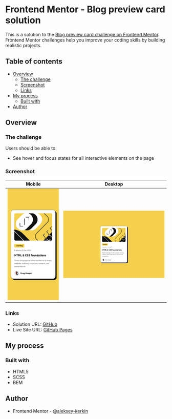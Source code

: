 # Frontend Mentor - Blog preview card solution

This is a solution to the [Blog preview card challenge on Frontend Mentor](https://www.frontendmentor.io/challenges/blog-preview-card-ckPaj01IcS). Frontend Mentor challenges help you improve your coding skills by building realistic projects.

## Table of contents

- [Overview](#overview)
  - [The challenge](#the-challenge)
  - [Screenshot](#screenshot)
  - [Links](#links)
- [My process](#my-process)
  - [Built with](#built-with)
- [Author](#author)

## Overview

### The challenge

Users should be able to:

- See hover and focus states for all interactive elements on the page

### Screenshot

|               Mobile                |                Desktop                |
| :---------------------------------: | :-----------------------------------: |
| ![Mobile](./screenshots/mobile.png) | ![Desktop](./screenshots/desktop.png) |

### Links

- Solution URL: [GitHub](https://github.com/aleksey-kerkin/blog-preview-card)
- Live Site URL: [GitHub Pages](https://aleksey-kerkin.github.io/blog-preview-card/)

## My process

### Built with

- HTML5
- SCSS
- BEM

## Author

- Frontend Mentor - [@aleksey-kerkin](https://www.frontendmentor.io/profile/aleksey-kerkin)

